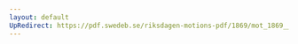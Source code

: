 ```yaml
---
layout: default
UpRedirect: https://pdf.swedeb.se/riksdagen-motions-pdf/1869/mot_1869__ak__00049.pdf
---
```

